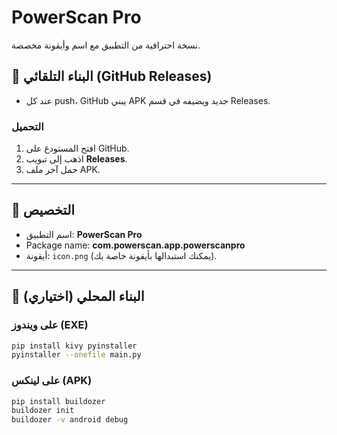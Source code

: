 # PowerScan Pro

نسخة احترافية من التطبيق مع اسم وأيقونة مخصصة.

## 🚀 البناء التلقائي (GitHub Releases)
- عند كل push، GitHub يبني APK جديد ويضيفه في قسم Releases.

### التحميل
1. افتح المستودع على GitHub.
2. اذهب إلى تبويب **Releases**.
3. حمل آخر ملف APK.

---

## 📌 التخصيص
- اسم التطبيق: **PowerScan Pro**
- Package name: **com.powerscan.app.powerscanpro**
- أيقونة: `icon.png` (يمكنك استبدالها بأيقونة خاصة بك).

---

## 📌 البناء المحلي (اختياري)

### على ويندوز (EXE)
```bash
pip install kivy pyinstaller
pyinstaller --onefile main.py
```

### على لينكس (APK)
```bash
pip install buildozer
buildozer init
buildozer -v android debug
```
